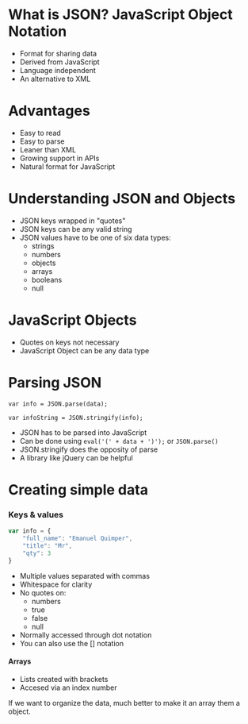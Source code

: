 # What is JSON? JavaScript Object Notation

- Format for sharing data
- Derived from JavaScript
- Language independent
- An alternative to XML

# Advantages

- Easy to read
- Easy to parse
- Leaner than XML
- Growing support in APIs
- Natural format for JavaScript

# Understanding JSON and Objects

- JSON keys wrapped in "quotes"
- JSON keys can be any valid string
- JSON values have to be one of six data types:
    - strings
    - numbers
    - objects
    - arrays
    - booleans
    - null

# JavaScript Objects

- Quotes on keys not necessary
- JavaScript Object can be any data type

# Parsing JSON

`var info = JSON.parse(data);`

`var infoString = JSON.stringify(info);`

- JSON has to be parsed into JavaScript
- Can be done using `eval('(' + data + ')');` or `JSON.parse()`
- JSON.stringify does the opposity of parse
- A library like jQuery can be helpful

# Creating simple data

### Keys & values

```js
var info = {
    "full_name": "Emanuel Quimper",
    "title": "Mr",
    "qty": 3
}
```
- Multiple values separated with commas
- Whitespace for clarity
- No quotes on:
    - numbers
    - true
    - false
    - null
- Normally accessed through dot notation
- You can also use the [] notation

#### Arrays

- Lists created with brackets
- Accesed via an index number

If we want to organize the data, much better to make it an array them a object.

